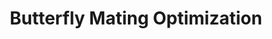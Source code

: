 ---
layout: page
title: Butterfly Mating Optimization
description:  Optimization Algorithm for local and global optimization problems inspired by the mating behavior of butterflies.
img: assets/img/BMO/BMO.jpg
importance: 3
category: work
giscus_comments: true
github: https://github.com/maheshmeleti/Butterfly-Mating-Optimization
---